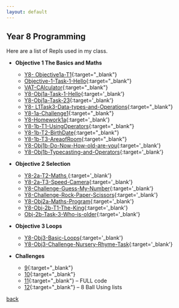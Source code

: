 ```yaml
---
layout: default
---
```


## Year 8 Programming

Here are a list of Repls used in my class.
- **Objective 1 The Basics and Maths**
    - [Y8- Objective1a-T1](https://replit.com/@MrTeasdaleCS/Objective1a-T1){:target="_blank"}
    - [Objective-1-Task-1-Hello](https://replit.com/@MrTeasdaleCS/Objective-1-Task-1-Hello){:target="_blank"}
    - [VAT-CAlculator](https://replit.com/@MrTeasdaleCS/VAT-CAlculator){:target="_blank"}
    - [Y8-Obj1a-Task-1-Hello](https://replit.com/@MrTeasdaleCS/Y8-Obj1a-Task-1-Hello){:target='_blank'}
    - [Y8-Obj1a-Task-23](https://replit.com/@MrTeasdaleCS/Y8-Obj1a-Task-23){:target='_blank'}
    - [Y8- L1Task3-Data-types-and-Operations](https://replit.com/@MrTeasdaleCS/L1Task3-Data-types-and-Operations){:target="_blank"}
    - [Y8-1a-Challenge1](https://replit.com/@MrTeasdaleCS/Y8-1a-Challenge1){:target="_blank"}
    - [Y8-Homework1a](https://replit.com/@MrTeasdaleCS/Y8-Homework1a){:target='_blank'}
    - [Y8-1b-T1-UsingOperators](https://replit.com/@MrTeasdaleCS/Y8-1b-T1-UsingOperators){:target="_blank"}
    - [Y8-1b-T2-BirthDate](https://replit.com/@MrTeasdaleCS/Y8-1b-T2-BirthDate){:target="_blank"}
    - [Y8-1b-T3-AreaofRoom](https://replit.com/@MrTeasdaleCS/Y8-1b-T3-AreaofRoom){:target="_blank"}
    - [Y8-Obj1b-Do-Now-How-old-are-you](https://replit.com/@MrTeasdaleCS/Y8-Obj1b-Do-Now-How-old-are-you){:target='_blank'}
    - [Y8-Obj1b-Typecasting-and-Operators](https://replit.com/@MrTeasdaleCS/Y8-Obj1b-Typecasting-and-Operators){:target='_blank'}
- **Objective 2 Selection**
    - [Y8-2a-T2-Maths ](https://replit.com/@MrTeasdaleCS/Y8-2a-T2-Maths ){:target='_blank'}
    - [Y8-2a-T3-Speed-Camera](https://replit.com/@MrTeasdaleCS/Y8-2a-T3-Speed-Camera){:target='_blank'}
    - [Y8-Challenge-Guess-My-Number](https://replit.com/@MrTeasdaleCS/Y8-Challenge-Guess-My-Number){:target='_blank'}
    - [Y8-Challenge-Rock-Paper-Scissors](https://replit.com/@MrTeasdaleCS/Y8-Challenge-Rock-Paper-Scissors){:target='_blank'}
    - [Y8-Obj2a-Maths-Program](https://replit.com/@MrTeasdaleCS/Y8-Obj2a-Maths-Program){:target='_blank'}
    - [Y8-Obj-2b-T1-The-King](https://replit.com/@MrTeasdaleCS/Y8-Obj-2b-T1-The-King){:target='_blank'}
    - [Obj-2b-Task-3-Who-is-older](https://replit.com/@MrTeasdaleCS/Obj-2b-Task-3-Who-is-older){:target='_blank'}
- **Objective 3 Loops**
    - [Y8-Obj3-Basic-Loops](https://replit.com/@MrTeasdaleCS/Y8-Obj3-Basic-Loops){:target='_blank'}
    - [Y8-Obj3-Challenge-Nursery-Rhyme-Task](https://replit.com/@MrTeasdaleCS/Y8-Obj3-Challenge-Nursery-Rhyme-Task){:target='_blank'}



- **Challenges**
    - [9](https://replit.com/@MrTeasdaleCS/Y8-Challenge-ArithmeticQuiz){:target="_blank"} 
    - [10](https://replit.com/@MrTeasdaleCS/Y8-Challenge-8Ball-1){:target="_blank"} 
    - [11](https://replit.com/@MrTeasdaleCS/8Ball#main.py){:target="_blank"} – FULL code
    - [12](https://replit.com/@MrTeasdaleCS/Magic8Ball#main.py){:target="_blank"} – 8 Ball Using lists

[back](./)